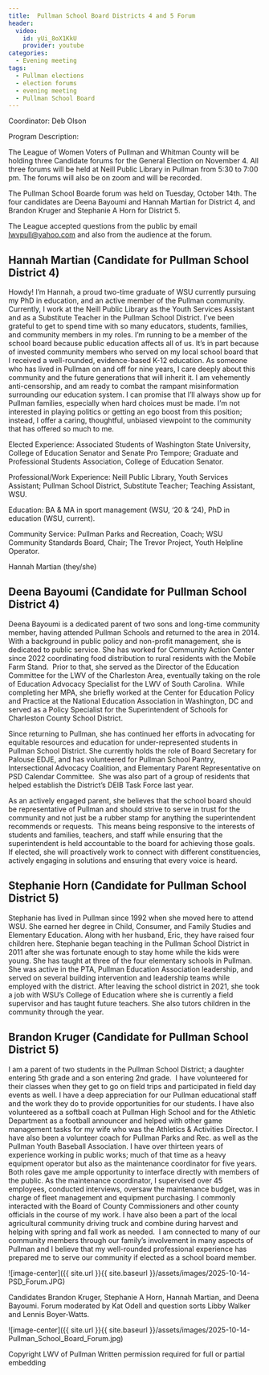 ```yaml
---
title:  Pullman School Board Districts 4 and 5 Forum
header:
  video:
    id: yUi_8oX1KkU
    provider: youtube
categories:
  - Evening meeting
tags:
  - Pullman elections
  - election forums
  - evening meeting
  - Pullman School Board
---
```


Coordinator: Deb Olson 

Program Description:

The League of Women Voters of Pullman and Whitman County will be holding three Candidate forums for the General Election on November 4. All three forums will be held at Neill Public Library in Pullman from 5:30 to 7:00 pm. The forums will also be on zoom and will be recorded.

The Pullman School Boarde forum was held on Tuesday, October 14th. The four candidates are Deena Bayoumi and Hannah Martian for District 4, and Brandon Kruger and Stephanie A Horn for District 5.

The League accepted questions from the public by email [lwvpull@yahoo.com](mailto:lwvpull@yahoo.com) and also from the audience at the forum. 

## Hannah Martian (Candidate for Pullman School District 4)

Howdy! I’m Hannah, a proud two-time graduate of WSU currently pursuing my PhD in education, and an active member of the Pullman community. Currently, I work at the Neill Public Library as the Youth Services Assistant and as a Substitute Teacher in the Pullman School District. I’ve been grateful to get to spend time with so many educators, students, families, and community members in my roles. I’m running to be a member of the school board because public education affects all of us. It’s in part because of invested community members who served on my local school board that I received a well-rounded, evidence-based K-12 education. As someone who has lived in Pullman on and off for nine years, I care deeply about this community and the future generations that will inherit it. I am vehemently anti-censorship, and am ready to combat the rampant misinformation surrounding our education system. I can promise that I’ll always show up for Pullman families, especially when hard choices must be made. I’m not interested in playing politics or getting an ego boost from this position; instead, I offer a caring, thoughtful, unbiased viewpoint to the community that has offered so much to me.

Elected Experience: Associated Students of Washington State University, College of Education Senator and Senate Pro Tempore; Graduate and Professional Students Association, College of Education Senator.

Professional/Work Experience: Neill Public Library, Youth Services Assistant; Pullman School District, Substitute Teacher; Teaching Assistant, WSU. 

Education: BA & MA in sport management (WSU, ‘20 & ‘24), PhD in education (WSU, current).

Community Service: Pullman Parks and Recreation, Coach; WSU Community Standards Board, Chair; The Trevor Project, Youth Helpline Operator.

Hannah Martian (they/she)


## Deena Bayoumi (Candidate for Pullman School District 4) 

Deena Bayoumi is a dedicated parent of two sons and long-time community member, having attended Pullman Schools and returned to the area in 2014. With a background in public policy and non-profit management, she is dedicated to public service. She has worked for Community Action Center since 2022 coordinating food distribution to rural residents with the Mobile Farm Stand.  Prior to that, she served as the Director of the Education Committee for the LWV of the Charleston Area, eventually taking on the role of Education Advocacy Specialist for the LWV of South Carolina.  While completing her MPA, she briefly worked at the Center for Education Policy and Practice at the National Education Association in Washington, DC and served as a Policy Specialist for the Superintendent of Schools for Charleston County School District.  

Since returning to Pullman, she has continued her efforts in advocating for equitable resources and education for under-represented students in Pullman School District. She currently holds the role of Board Secretary for Palouse EDJE, and has volunteered for Pullman School Pantry, Intersectional Advocacy Coalition, and Elementary Parent Representative on PSD Calendar Committee.  She was also part of a group of residents that helped establish the District’s DEIB Task Force last year.  

As an actively engaged parent, she believes that the school board should be representative of Pullman and should strive to serve in trust for the community and not just be a rubber stamp for anything the superintendent recommends or requests.  This means being responsive to the interests of students and families, teachers, and staff while ensuring that the superintendent is held accountable to the board for achieving those goals.  If elected, she will proactively work to connect with different constituencies, actively engaging in solutions and ensuring that every voice is heard. 

## Stephanie Horn (Candidate for Pullman School District 5)

Stephanie has lived in Pullman since 1992 when she moved here to attend WSU. She earned her degree in Child, Consumer, and Family Studies and Elementary Education. Along with her husband, Eric, they have raised four children here. Stephanie began teaching in the Pullman School District in 2011 after she was fortunate enough to stay home while the kids were young. She has taught at three of the four elementary schools in Pullman. She was active in the PTA, Pullman Education Association leadership, and served on several building intervention and leadership teams while employed with the district. After leaving the school district in 2021, she took a job with WSU’s College of Education where she is currently a field supervisor and has taught future teachers. She also tutors children in the community through the year.

## Brandon Kruger (Candidate for Pullman School District 5)

I am a parent of two students in the Pullman School District; a daughter entering 5th grade and a son entering 2nd grade.  I have volunteered for their classes when they get to go on field trips and participated in field day events as well. I have a deep appreciation for our Pullman educational staff and the work they do to provide opportunities for our students. I have also volunteered as a softball coach at Pullman High School and for the Athletic Department as a football announcer and helped with other game management tasks for my wife who was the Athletics & Activities Director. I have also been a volunteer coach for Pullman Parks and Rec. as well as the Pullman Youth Baseball Association. I have over thirteen years of experience working in public works; much of that time as a heavy equipment operator but also as the maintenance coordinator for five years. Both roles gave me ample opportunity to interface directly with members of the public. As the maintenance coordinator, I supervised over 45 employees, conducted interviews, oversaw the maintenance budget, was in charge of fleet management and equipment purchasing. I commonly interacted with the Board of County Commissioners and other county officials in the course of my work. I have also been a part of the local agricultural community driving truck and combine during harvest and helping with spring and fall work as needed.  I am connected to many of our community members through our family’s involvement in many aspects of Pullman and I believe that my well-rounded professional experience has prepared me to serve our community if elected as a school board member.

![image-center]({{ site.url }}{{ site.baseurl }}/assets/images/2025-10-14-PSD_Forum.JPG)

Candidates Brandon Kruger, Stephanie A Horn, Hannah Martian, and Deena Bayoumi.  Forum moderated by Kat Odell and question sorts Libby Walker and Lennis Boyer-Watts.

![image-center]({{ site.url }}{{ site.baseurl }}/assets/images/2025-10-14-Pullman_School_Board_Forum.jpg)




Copyright LWV of Pullman
Written permission required for full or partial embedding

<!---change the title to whatever you want the post to be titled
change the ID out to the end of the youtube link https://youtu.be/r61ARK4Qv9c -->
